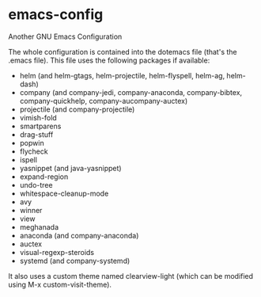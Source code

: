 # emacs-config
Another GNU Emacs Configuration

The whole configuration is contained into the dotemacs file (that's
the .emacs file). This file uses the following packages if available:

- helm (and helm-gtags, helm-projectile, helm-flyspell, helm-ag, helm-dash)
- company (and company-jedi, company-anaconda, company-bibtex, company-quickhelp, company-aucompany-auctex)
- projectile (and company-projectile)
- vimish-fold
- smartparens
- drag-stuff
- popwin
- flycheck
- ispell
- yasnippet (and java-yasnippet)
- expand-region
- undo-tree
- whitespace-cleanup-mode
- avy
- winner
- view
- meghanada
- anaconda (and company-anaconda)
- auctex
- visual-regexp-steroids
- systemd (and company-systemd)

It also uses a custom theme named clearview-light (which can be modified using M-x custom-visit-theme).
